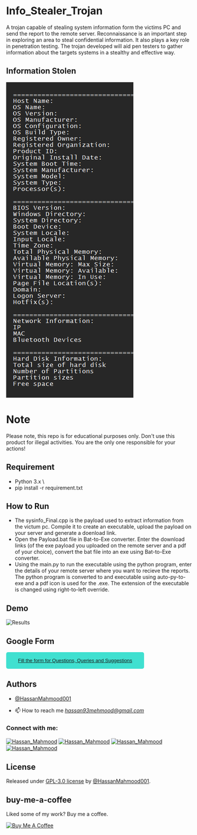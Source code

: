 # Info_Stealer_Trojan
A trojan capable of stealing system information form the victims PC and send the report to the remote server.
Reconnaissance is an important step in exploring an area to steal confidential information. It also plays a key role in penetration testing. The trojan developed will aid pen testers to gather information about the targets systems in a stealthy and effective way. 

## Information Stolen
![Results](https://github.com/HassanMahmood001/Info_Stealer_Trojan/blob/main/System_Info_Extracted.png)
 

# Note
Please note, this repo is for educational purposes only. Don't use this product for illegal activities. You are the only one responsible for your actions! 

## Requirement
* Python 3.x \
* pip install -r requirement.txt

## How to Run
* The sysinfo_Final.cpp is the payload used to extract information from the victum pc. Compile it to create an executable, upload the payload on your server and generate a doenload link. 
* Open the Payload.bat file in Bat-to-Exe converter. Enter the download links (of the exe payload you uploaded on the remote server and a pdf of your choice), convert the bat file into an exe using Bat-to-Exe converter. 
* Using the main.py to run the executable using the python program, enter the details of your remote server where you want to recieve the reports. The python program is converted to and executable using auto-py-to-exe and a pdf icon is used for the .exe. The extension of the executable is changed using right-to-left override. 

 ## Demo 
 ![Results](https://github.com/HassanMahmood001/Info_Stealer_Trojan/blob/main/Trojan-Information-Stealer.gif)

## Google Form

<button style="background-color: turquoise; border: none; border-radius: 5px; color: #333; padding: 15px 32px"><a href="https://forms.gle/SYnzFwyqx3fxL3zGA" target="blank"> Fill the form for Questions, Queries and Suggestions</a></button>

## Authors

- [@HassanMahmood001](https://github.com/HassanMahmood001)


- 📫 How to reach me *hassan93mehmood@gmail.com*

<h3 align="left">Connect with me:</h3>
<p align="left">
<a href="https://twitter.com/hassanmehmood01" target="blank"><img align="center" src="https://raw.githubusercontent.com/rahuldkjain/github-profile-readme-generator/master/src/images/icons/Social/twitter.svg" alt="Hassan_Mahmood" height="30" width="40" /></a>
<a href="https://linkedin.com/in/hassanmahmood01" target="blank"><img align="center" src="https://raw.githubusercontent.com/rahuldkjain/github-profile-readme-generator/master/src/images/icons/Social/linked-in-alt.svg" alt="Hassan_Mahmood" height="30" width="40" /></a>
<a href="https://instagram.com/hassanmehmood01" target="blank"><img align="center" src="https://raw.githubusercontent.com/rahuldkjain/github-profile-readme-generator/master/src/images/icons/Social/instagram.svg" alt="Hassan_Mahmood" height="30" width="40" /></a>
<a href="https://www.hackerrank.com/hassanmahmood01" target="blank"><img align="center" src="https://raw.githubusercontent.com/rahuldkjain/github-profile-readme-generator/master/src/images/icons/Social/hackerrank.svg" alt="Hassan_Mahmood" height="30" width="40" /></a>
</p>

## License

Released under [GPL-3.0 license](/LICENSE) by [@HassanMahmood001](https://github.com/HassanMahmood001).


## buy-me-a-coffee
Liked some of my work? Buy me a coffee.

<a href="https://www.buymeacoffee.com/hassan01" target="_blank"><img src="https://bmc-cdn.nyc3.digitaloceanspaces.com/BMC-button-images/custom_images/orange_img.png" alt="Buy Me A Coffee" style="height: auto !important;width: auto !important;" ></a>


